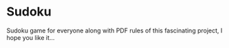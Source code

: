 # Sudoku
Sudoku game for everyone along with PDF rules of this fascinating project, I hope you like it...
